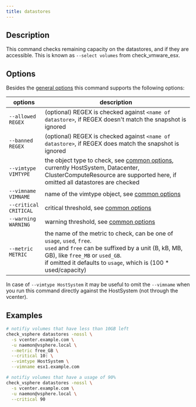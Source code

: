 ```yaml
---
title: datastores
---
```


## Description

This command checks remaining capacity on the datastores, and if they are
accessible.  This is known as `--select volumes` from check\_vmware\_esx.

## Options

Besides the [general options](../../general-options/) this command supports the following
options:

| options | description |
|---|---|
| `--allowed REGEX` | (optional) REGEX is checked against `<name of datastore>`, if REGEX doesn't match the snapshot is ignored |
| `--banned REGEX` | (optional) REGEX is checked against `<name of datastore>`, if REGEX does match the snapshot is ignored |
| `--vimtype VIMTYPE` | the object type to check, see [common options](../../general-options/#common-options), currently HostSystem, Datacenter, ClusterComputeResource are supported here, if omitted all datastores are checked |
| `--vimname VIMNAME` | name of the vimtype object, see [common options](../../general-options/#common-options) |
| `--critical CRITICAL`   | critical threshold, see [common options](../../general-options/#common-options) |
| `--warning WARNING`     | warning threshold, see [common options](../../general-options/#common-options) |
| `--metric METRIC`     | the name of the metric to check, can be one of `usage`, `used`, `free`. <br>`used` and `free` can be suffixed by a unit (B, kB, MB, GB), like `free_MB` or `used_GB`. <br>if omitted it defaults to `usage`, which is (100 * used/capacity) |

In case of `--vimtype HostSystem` it may be useful to omit the `--vimname` when
you run this command directly against the HostSystem (not through the vcenter).

## Examples

``` bash
# notifiy volumes that have less than 10GB left
check_vsphere datastores -nossl \
  -s vcenter.example.com \
  -u naemon@vsphere.local \
  --metric free_GB \
  --critical 10: \
  --vimtype HostSystem \
  --vimname esx1.example.com
```

``` bash
# notifiy volumes that have a usage of 90%
check_vsphere datastores -nossl \
  -s vcenter.example.com \
  -u naemon@vsphere.local \
  --critical 90
```
